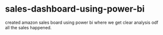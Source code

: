 # sales-dashboard-using-power-bi
created amazon sales board using power bi where we get clear analysis odf all the sales happened.
